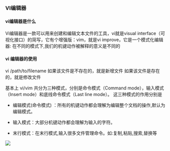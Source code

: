 
### VI编辑器

#### vi编辑器是什么
Vi编辑器是一款可以用来创建和编辑文本文件的工具，vi就是visual interface（可视化接口）的简写，它有个增强版：vim，就是vi improve，它是一个模式化编辑器: 在不同的模式下,我们的机键动作被解释的意义是不同的

#### vi 编辑器的使用
vi /path/to/filename
如果该文件是不存在的，就是新增文件
如果该文件是存在的，就是修改文件

基本上 vi/vim 共分为三种模式，分别是命令模式（Command mode），输入模式（Insert mode）和底线命令模式（Last line mode）。 这三种模式的作用分别是

* 编辑模式(命令模式) ：所有的机键动作都会理解为编辑整个文档的操作,默认为编辑模式。
* 输入模式：大部分机键动作都会理解为输入的字符。

* 末行模式：在末行模式,输入很多文件管理命令。如:复制,粘贴,搜索,替换等

![](assets/1_草稿-7d891c08.png)
